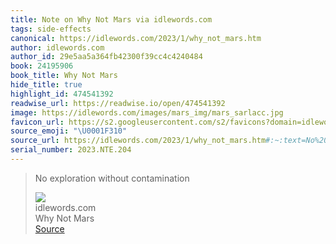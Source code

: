 ```yaml
---
title: Note on Why Not Mars via idlewords.com
tags: side-effects
canonical: https://idlewords.com/2023/1/why_not_mars.htm
author: idlewords.com
author_id: 29e5aa5a364fb42300f39cc4c4240484
book: 24195906
book_title: Why Not Mars
hide_title: true
highlight_id: 474541392
readwise_url: https://readwise.io/open/474541392
image: https://idlewords.com/images/mars_img/mars_sarlacc.jpg
favicon_url: https://s2.googleusercontent.com/s2/favicons?domain=idlewords.com
source_emoji: "\U0001F310"
source_url: https://idlewords.com/2023/1/why_not_mars.htm#:~:text=No%20exploration%20without,exploration%20without%20contamination
serial_number: 2023.NTE.204
---
```

> No exploration without contamination
> <div class="quoteback-footer"><div class="quoteback-avatar"><img class="mini-favicon" src="https://s2.googleusercontent.com/s2/favicons?domain=idlewords.com"></div><div class="quoteback-metadata"><div class="metadata-inner"><span style="display:none">FROM:</span><div aria-label="idlewords.com" class="quoteback-author"> idlewords.com</div><div aria-label="Why Not Mars" class="quoteback-title"> Why Not Mars</div></div></div><div class="quoteback-backlink"><a target="_blank" aria-label="go to the full text of this quotation" rel="noopener" href="https://idlewords.com/2023/1/why_not_mars.htm#:~:text=No%20exploration%20without,exploration%20without%20contamination" class="quoteback-arrow"> Source</a></div></div>